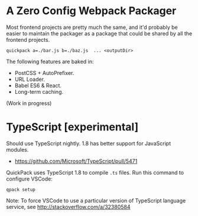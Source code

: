 # A Zero Config Webpack Packager

Most frontend projects are pretty much the same, and it'd probably be easier to maintain the packager as a package that could be shared by all the frontend projects.

```
quickpack a=./bar.js b=./baz.js  ... <outputDir>
```

The following features are baked in:

+ PostCSS + AutoPrefixer.
+ URL Loader.
+ Babel ES6 & React.
+ Long-term caching.

(Work in progress)

# TypeScript [experimental]

Should use TypeScript nightly. 1.8 has better support for JavaScript modules.

+ https://github.com/Microsoft/TypeScript/pull/5471

QuickPack uses TypeScript 1.8 to compile `.ts` files. Run this command to configure VSCode:

```
qpack setup
```

Note: To force VSCode to use a particular version of TypeScript language service, see http://stackoverflow.com/a/32380584